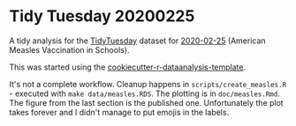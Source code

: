 # Tidy Tuesday 20200225

A tidy analysis for the [TidyTuesday](https://github.com/rfordatascience/tidytuesday) dataset for [2020-02-25](https://github.com/rfordatascience/tidytuesday/tree/master/data/2020/2020-02-25) (American Measles Vaccination in Schools).

This was started using the [cookiecutter-r-dataanalysis-template](https://github.com/bdcaf/cookiecutter-r-data-analysis).

It's not a complete workflow. 
Cleanup happens in `scripts/create_measles.R` - executed with `make data/measles.RDS`.
The plotting is in `doc/measles.Rmd`. The figure from the last section is the published one.  Unfortunately the plot takes forever and I didn't manage to put emojis in the labels.

